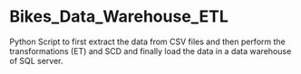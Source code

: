 # Bikes_Data_Warehouse_ETL
Python Script to first extract the data from CSV files and then perform the transformations (ET)  and SCD and finally load the data in a data warehouse of SQL server.
